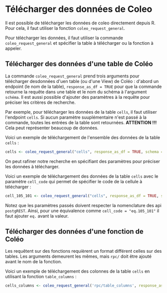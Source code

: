 # Télécharger des données de Coleo

Il est possible de télécharger les données de coleo directement depuis R. Pour cela, il faut utiliser la fonction `coleo_request_general`.

Pour télécharger les données, il faut utiliser la commande `coleo_request_general` et spécifier la table à télécharger ou la fonction à appeler. 


## Télécharger des données d'une table de Coléo

La commande `coleo_request_general` prend trois arguments pour télécharger desdonnées d'uen table (ou d'une View) de Coléo : d'abord un endpoint (le nom de la table), `response_as_df = TRUE` pour que la commande retourne la requête dans une table et le nom du schéma à l'argument `schéma`. Il est aussi possible d'ajouter des paramètres à la requête pour préciser les critères de recherche.

Par exemple, pour télécharger les données de la table `cells`, il faut utiliser l'endpoint `cells`. Si aucun paramètre suuplémentaire n'est passé à la commande, toutes les entrées de la table sont retournées. **ATTENTION !!!** Cela peut représenter beaucoup de données.

Voici un exemple de téléchargement de l'ensemble des données de la table `cells` :

```r
cells <- coleo_request_general("cells", response_as_df = TRUE, schema = "public")
```

On peut rafiner notre recherche en spécifiant des paramètres pour préciser les données à télécharger.

Voici un exemple de téléchargement des données de la table `cells` avec le paramètre `cell_code` qui permet de spécifier le code de la cellule à télécharger :

```r
cell_105_101 <- coleo_request_general("cells", response_as_df = TRUE, schema = "public", cell_code = "eq.105_101")
```

Notez que les paramètres passés doivent respecter la nomenclature des api `postgREST`. Ainsi, pour une équivalence comme `cell_code = "eq.105_101"` il faut ajouter `eq.` avant la valeur.


## Télécharger des données d'une fonction de Coléo

Les requêtent sur des fonctions requièrent un format différent celles sur des tables. Les arguments demeurent les mêmes, mais `rpc/` doit être ajouté avant le nom de la fonction. 

Voici un exemple de téléchargement des colonnes de la table `cells` en utilisant la fonction `table_columns` :

```r
cells_columns <- coleo_request_general('rpc/table_columns', response_as_df = TRUE, 'table_name' = 'cells')
```
